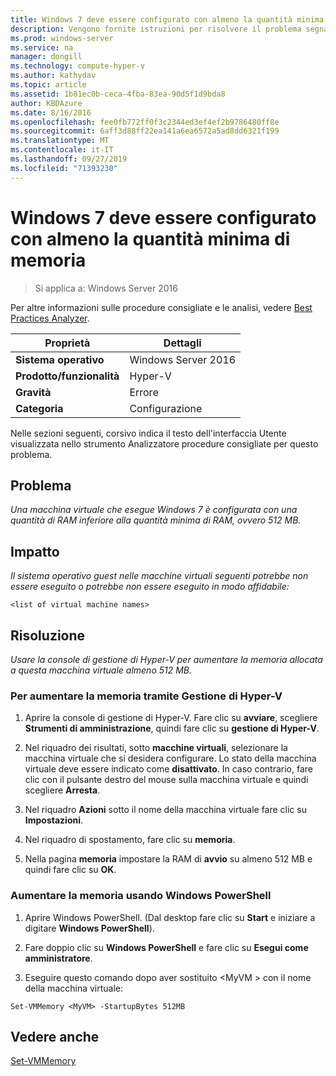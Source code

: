 ```yaml
---
title: Windows 7 deve essere configurato con almeno la quantità minima di memoria
description: Vengono fornite istruzioni per risolvere il problema segnalato da questa regola di Best Practices Analyzer ".
ms.prod: windows-server
ms.service: na
manager: dongill
ms.technology: compute-hyper-v
ms.author: kathydav
ms.topic: article
ms.assetid: 1b81ec0b-ceca-4fba-83ea-90d5f1d9bda8
author: KBDAzure
ms.date: 8/16/2016
ms.openlocfilehash: fee0fb772ff0f3c2344ed3ef4ef2b9786480ff8e
ms.sourcegitcommit: 6aff3d88ff22ea141a6ea6572a5ad8dd6321f199
ms.translationtype: MT
ms.contentlocale: it-IT
ms.lasthandoff: 09/27/2019
ms.locfileid: "71393230"
---
```

# <a name="windows-7-should-be-configured-with-at-least-the-minimum-amount-of-memory"></a>Windows 7 deve essere configurato con almeno la quantità minima di memoria

>Si applica a: Windows Server 2016

Per altre informazioni sulle procedure consigliate e le analisi, vedere [Best Practices Analyzer](https://go.microsoft.com/fwlink/?LinkId=122786).  
  
|Proprietà|Dettagli|  
|-|-|  
|**Sistema operativo**|Windows Server 2016|  
|**Prodotto/funzionalità**|Hyper-V|  
|**Gravità**|Errore|  
|**Categoria**|Configurazione|  

Nelle sezioni seguenti, corsivo indica il testo dell'interfaccia Utente visualizzata nello strumento Analizzatore procedure consigliate per questo problema.

## <a name="issue"></a>Problema  
  
*Una macchina virtuale che esegue Windows 7 è configurata con una quantità di RAM inferiore alla quantità minima di RAM, ovvero 512 MB.*  
  
## <a name="impact"></a>Impatto  
  
*Il sistema operativo guest nelle macchine virtuali seguenti potrebbe non essere eseguito o potrebbe non essere eseguito in modo affidabile:*  
```  
<list of virtual machine names>  
```  
## <a name="resolution"></a>Risoluzione  
  
*Usare la console di gestione di Hyper-V per aumentare la memoria allocata a questa macchina virtuale almeno 512 MB.*  
  
### <a name="to-increase-the-memory-using-hyper-v-manager"></a>Per aumentare la memoria tramite Gestione di Hyper-V  
  
1.  Aprire la console di gestione di Hyper-V. Fare clic su **avviare**, scegliere **Strumenti di amministrazione**, quindi fare clic su **gestione di Hyper-V**.  
  
2.  Nel riquadro dei risultati, sotto **macchine virtuali**, selezionare la macchina virtuale che si desidera configurare. Lo stato della macchina virtuale deve essere indicato come **disattivato**. In caso contrario, fare clic con il pulsante destro del mouse sulla macchina virtuale e quindi scegliere **Arresta**.  
  
3.  Nel riquadro **Azioni** sotto il nome della macchina virtuale fare clic su **Impostazioni**.  
  
4.  Nel riquadro di spostamento, fare clic su **memoria**.  
  
5.  Nella pagina **memoria** impostare la RAM di **avvio** su almeno 512 MB e quindi fare clic su **OK**.  
  
### <a name="increase-the-memory-using-windows-powershell"></a>Aumentare la memoria usando Windows PowerShell  
  
1.  Aprire Windows PowerShell. (Dal desktop fare clic su **Start** e iniziare a digitare **Windows PowerShell**).  
  
2.  Fare doppio clic su **Windows PowerShell** e fare clic su **Esegui come amministratore**.  
  
3.  Eseguire questo comando dopo aver sostituito \<MyVM > con il nome della macchina virtuale:  
  
```  
Set-VMMemory <MyVM> -StartupBytes 512MB  
```  
  
## <a name="see-also"></a>Vedere anche  
[Set-VMMemory](https://technet.microsoft.com/library/hh848572.aspx)  
  


